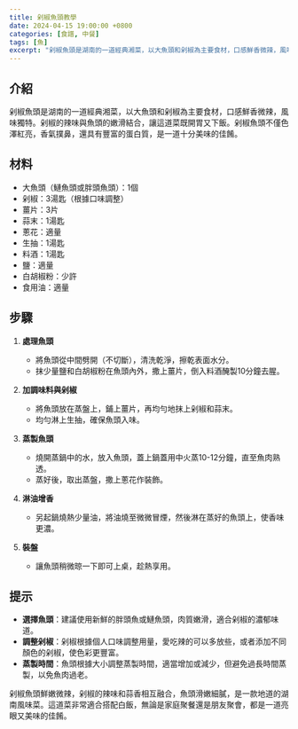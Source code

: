 ```yaml
---
title: 剁椒魚頭教學
date: 2024-04-15 19:00:00 +0800
categories: [食譜, 中餐]
tags: [魚] 
excerpt: "剁椒魚頭是湖南的一道經典湘菜，以大魚頭和剁椒為主要食材，口感鮮香微辣，風味獨特。剁椒的辣味與魚頭的嫩滑結合，讓這道菜既開胃又下飯。剁椒魚頭不僅色澤紅亮，香氣撲鼻，還具有豐富的蛋白質，是一道十分美味的佳餚"
---
```


## 介紹
剁椒魚頭是湖南的一道經典湘菜，以大魚頭和剁椒為主要食材，口感鮮香微辣，風味獨特。剁椒的辣味與魚頭的嫩滑結合，讓這道菜既開胃又下飯。剁椒魚頭不僅色澤紅亮，香氣撲鼻，還具有豐富的蛋白質，是一道十分美味的佳餚。

## 材料
- 大魚頭（鰱魚頭或胖頭魚頭）：1個
- 剁椒：3湯匙（根據口味調整）
- 薑片：3片
- 蒜末：1湯匙
- 蔥花：適量
- 生抽：1湯匙
- 料酒：1湯匙
- 鹽：適量
- 白胡椒粉：少許
- 食用油：適量

## 步驟

1. **處理魚頭**  
   - 將魚頭從中間劈開（不切斷），清洗乾淨，擦乾表面水分。  
   - 抹少量鹽和白胡椒粉在魚頭內外，撒上薑片，倒入料酒醃製10分鐘去腥。

2. **加調味料與剁椒**  
   - 將魚頭放在蒸盤上，鋪上薑片，再均勻地抹上剁椒和蒜末。  
   - 均勻淋上生抽，確保魚頭入味。

3. **蒸製魚頭**  
   - 燒開蒸鍋中的水，放入魚頭，蓋上鍋蓋用中火蒸10-12分鐘，直至魚肉熟透。
   - 蒸好後，取出蒸盤，撒上蔥花作裝飾。

4. **淋油增香**  
   - 另起鍋燒熱少量油，將油燒至微微冒煙，然後淋在蒸好的魚頭上，使香味更濃。

5. **裝盤**  
   - 讓魚頭稍微晾一下即可上桌，趁熱享用。

## 提示
- **選擇魚頭**：建議使用新鮮的胖頭魚或鰱魚頭，肉質嫩滑，適合剁椒的濃郁味道。
- **調整剁椒**：剁椒根據個人口味調整用量，愛吃辣的可以多放些，或者添加不同顏色的剁椒，使色彩更豐富。
- **蒸製時間**：魚頭根據大小調整蒸製時間，適當增加或減少，但避免過長時間蒸製，以免魚肉過老。

剁椒魚頭鮮嫩微辣，剁椒的辣味和蒜香相互融合，魚頭滑嫩細膩，是一款地道的湖南風味菜。這道菜非常適合搭配白飯，無論是家庭聚餐還是朋友聚會，都是一道亮眼又美味的佳餚。
